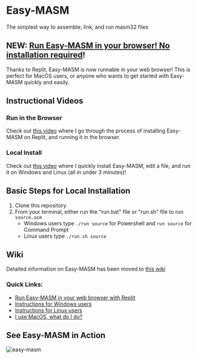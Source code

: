 # Easy-MASM
The simplest way to assemble, link, and run masm32 files

## NEW: [Run Easy-MASM in your browser! No installation required](https://github.com/jere-mie/easy-masm/wiki/Replit)!

Thanks to Replit, Easy-MASM is now runnable in your web browser! This is perfect for MacOS users, or anyone who wants to get started with Easy-MASM quickly and easily.

## Instructional Videos

### Run in the Browser
Check out [this video](https://www.youtube.com/watch?v=x0lxJ2Yd9QM) where I go through the process of installing Easy-MASM on Replit, and running it in the browser.

### Local Install
Check out [this video](https://youtu.be/-pYwO4sTpxI) where I quickly install Easy-MASM, edit a file, and run it on Windows and Linux (all in under 3 minutes)!

## Basic Steps for Local Installation

1. Clone this repository
2. From your terminal, either run the "run.bat" file or "run.sh" file to run `source.asm`
    * Windows users type `./run source` for Powershell and `run source` for Command Prompt
    * Linux users type `./run.sh source`

## Wiki

Detailed information on Easy-MASM has been moved to [this wiki](https://github.com/jere-mie/easy-masm/wiki)

### Quick Links:

- [Run Easy-MASM in your web browser with Replit](https://github.com/jere-mie/easy-masm/wiki/Replit)
- [Instructions for Windows users](https://github.com/jere-mie/easy-masm/wiki/Windows)
- [Instructions for Linux users](https://github.com/jere-mie/easy-masm/wiki/Linux)
- [I use MacOS, what do I do?](https://github.com/jere-mie/easy-masm/wiki/MacOS)

## See Easy-MASM in Action

![easy-masm](https://user-images.githubusercontent.com/47261508/150897022-f96b097d-8246-435c-8caf-37eb6949b10f.gif)
